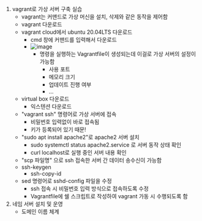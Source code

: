 1. vagrant로 가상 서버 구축 실습
	- vagrant는 커맨드로 가상 머신을 설치, 삭제와 같은 동작을 제어함
	- vagrant 다운로드
	- vagrant cloud에서 ubuntu 20.04LTS 다운로드
		- cmd 창에 커맨드를 입력해서 다운로드
		- ![image](https://github.com/newdoin/Metanet-Study-Material/assets/121351760/96e228b5-3413-4b67-8490-e9884b28f6bc)
			- 명령을 실행하는 Vagrantfile이 생성되는데 이걸로 가상 서버의 설정이 가능함
				- 사용 포트
				- 메모리 크기
				- 업데이트 진행 여부
				- ...
	- virtual box 다운로드
		- 익스텐션 다운로드
	- "vagrant ssh" 명령어로 가상 서버에 접속
		- 비밀번호 입력없이 바로 접속됨
		- 키가 등록되어 있기 때문!
	- "sudo apt install apache2"로 apache2 서버 설치
		- sudo systemctl status apache2.service 로 서버 동작 상태 확인
		- curl localhost로 실행 중인 서버 내용 확인
	- "scp 파일명" 으로 ssh 접속한 서버 간 데이터 송수신이 가능함
	- ssh-keygen
		- ssh-copy-id
	- sed 명령어로 sshd-config 파일을 수정
		- ssh 접속 시 비밀번호 입력 방식으로 접속하도록 수정
		- Vagrantfile에 쉘 스크립트로 작성하여 vagrant 가동 시 수행되도록 함
2.  네임 서버 설치 및 운영
	- 도메인 이름 체계